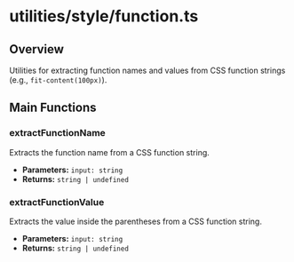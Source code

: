 # utilities/style/function.ts

## Overview
Utilities for extracting function names and values from CSS function strings (e.g., `fit-content(100px)`).

## Main Functions

### extractFunctionName
Extracts the function name from a CSS function string.
- **Parameters:** `input: string`
- **Returns:** `string | undefined`


### extractFunctionValue
Extracts the value inside the parentheses from a CSS function string.
- **Parameters:** `input: string`
- **Returns:** `string | undefined`

